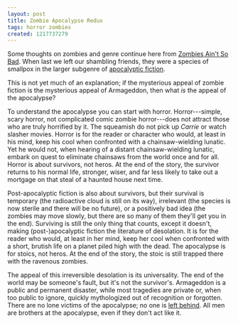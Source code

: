 ```yaml
---
layout: post
title: Zombie Apocalypse Redux
tags: horror zombies
created: 1217737279
---
```

Some thoughts on zombies and genre continue here from [Zombies Ain't So Bad](http://www.mcdemarco.net/node/447).  When last we left our shambling friends, they were a species of smallpox in the larger subgenre of [apocalyptic fiction](http://www.theonion.com/content/news/al_gore_places_infant_son_in).<!--break-->

This is not yet much of an explanation; if the mysterious appeal of zombie fiction is the mysterious appeal of Armageddon, then what *is* the appeal of the apocalypse?

To understand the apocalypse you can start with horror.  Horror---simple, scary horror, not complicated comic zombie horror---does not attract those who are truly horrified by it.  The squeamish do not pick up *Carrie* or watch slasher movies.  Horror is for the reader or character who would, at least in his mind, keep his cool when confronted with a chainsaw-wielding lunatic.  Yet he would not, when hearing of a distant chainsaw-wielding lunatic, embark on quest to eliminate chainsaws from the world once and for all.  Horror is about survivors, not heros.  At the end of the story, the survivor returns to his normal life, stronger, wiser, and far less likely to take out a mortgage on that steal of a haunted house next time.

Post-apocalyptic fiction is also about survivors, but their survival is temporary (the radioactive cloud is still on its way), irrelevant (the species is now sterile and there will be no future), or a positively bad idea (the zombies may move slowly, but there are so many of them they'll get you in the end).  Surviving is still the only thing that counts, except it doesn't, making (post-)apocalyptic fiction  the literature of desolation.  It is for the reader who would, at least in her mind, keep her cool when confronted with a short, brutish life on a planet piled high with the dead.  The apocalypse is for stoics, not heros.  At the end of the story, the stoic is still trapped there with the ravenous zombies.

The appeal of this irreversible desolation is its universality.  The end of the world may be someone's fault, but it's not the survivor's.  Armageddon is a public and permanent disaster, while most tragedies are private or, when too public to ignore, quickly mythologized out of recognition or forgotten.  There are no lone victims of the apocalypse; no one is [left behind](http://en.wikipedia.org/wiki/Island_of_the_Blue_Dolphins).  All men are brothers at the apocalypse, even if they don't act like it.
